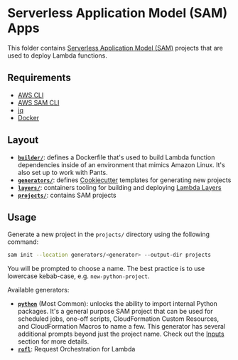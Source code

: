 # Serverless Application Model (SAM) Apps

This folder contains [Serverless Application Model (SAM)](https://github.com/awslabs/serverless-application-model) projects that are used to deploy Lambda functions.

## Requirements

- [AWS CLI](https://docs.aws.amazon.com/cli/latest/userguide/cli-chap-install.html)
- [AWS SAM CLI](https://github.com/awslabs/aws-sam-cli)
- [jq](https://github.com/awslabs/aws-sam-cli)
- [Docker](https://www.docker.com/community-edition)

## Layout

- __[`builder/`](./builder)__: defines a Dockerfile that's used to build Lambda function dependencies inside of an environment that mimics Amazon Linux. It's also set up to work with Pants.
- __[`generators/`](./generators)__: defines [Cookiecutter](https://github.com/audreyr/cookiecutter) templates for generating new projects
- __[`layers/`](./layers)__: containers tooling for building and deploying [Lambda Layers](https://docs.aws.amazon.com/lambda/latest/dg/configuration-layers.html)
- __[`projects/`](./projects)__: contains SAM projects

## Usage

Generate a new project in the `projects/` directory using the following command:
```bash
sam init --location generators/<generator> --output-dir projects
```
You will be prompted to choose a name. The best practice is to use lowercase kebab-case, e.g. `new-python-project`.

Available generators:
- [__`python`__](./generators/python) (Most Common): unlocks the ability to import internal Python packages. It's a general purpose SAM project that can be used for scheduled jobs, one-off scripts, CloudFormation Custom Resources, and CloudFormation Macros to name a few. This generator has several additional prompts beyond just the project name. Check out the [Inputs](./generators/python#inputs) section for more details.
- [__`rofl`__](./generators/rofl): Request Orchestration for Lambda
